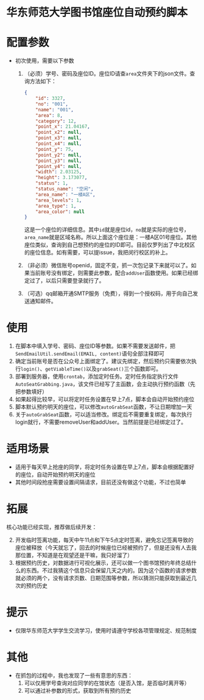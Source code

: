 # 华东师范大学图书馆座位自动预约脚本

# 配置参数

- 初次使用，需要以下参数
  1. （必须）学号、密码及座位ID。座位ID请查`area`文件夹下的json文件。查询方法如下：
  
     ```json
     {
         "id": 3327,
         "no": "001",
         "name": "001",
         "area": 8,
         "category": 12,
         "point_x": 21.04167,
         "point_x2": null,
         "point_x3": null,
         "point_x4": null,
         "point_y": 75,
         "point_y2": null,
         "point_y3": null,
         "point_y4": null,
         "width": 2.03125,
         "height": 3.173077,
         "status": 1,
         "status_name": "空闲",
         "area_name": "一楼A区",
         "area_levels": 1,
         "area_type": 1,
         "area_color": null
     }
     ```
  
     这是一个座位的详细信息。其中`id`就是座位id，`no`就是实际的座位号，`area_name`就是区域名称。所以上面这个座位是：一楼A区01号座位。其他座位类似，查询到自己想预约的座位的ID即可。目前仅罗列出了中北校区的座位信息。如有需要，可以提issue，我把闵行校区的补上。
  
  2. （非必须）微信账号openid，固定不变，抓一次包记录下来就可以了。如果当前账号没有绑定，则需要此参数，配合`addUser`函数使用。如果已经绑定过了，以后只需要登录就行了。
  
  3. （可选）qq邮箱开通SMTP服务（免费），得到一个授权码，用于向自己发送通知邮件。

# 使用

1. 在脚本中填入学号、密码、座位ID等参数。如果不需要发送邮件，把`SendEmailUtil.sendEmail(EMAIL, content)`语句全部注释即可
2. 确定当前账号是否在公众号上面绑定了。建议先绑定，然后预约只需要依次执行`login()`、`getViableTime()`以及`grabSeat()`三个函数即可。
3. 部署到服务器，使用`crontab`，添加定时任务。定时任务指定执行文件`AutoSeatGrabbing.java`，该文件已经写了主函数，会主动执行预约函数（先把参数填好）
4. 如果起得比较早，可以将定时任务设置在早上7点，脚本会自动开始预约座位
5. 脚本默认预约明天的座位，可以修改`autoGrabSeat`函数，不让日期增加一天
6. 关于`autoGrabSeat`函数，可以适当修改。绑定后不需要重复绑定，每次执行login就行，不需要removeUser和addUser。当然前提是已经绑定过了。

# 适用场景

- 适用于每天早上抢座的同学，将定时任务设置在早上7点，脚本会根据配置好的座位，自动开始预约明天的座位
- 其他时间段抢座需要设置间隔请求，目前还没有做这个功能，不过也简单

# 拓展

核心功能已经实现，推荐做后续开发：

2. 开发临时签离功能，每天中午11点和下午5点定时签离，避免忘记签离导致的座位被释放（今天就忘了，回去的时候座位已经被预约了，但是还没有人去我那位置，不知道是在观望还是干嘛，我只好溜了）
2. 根据预约历史，对数据进行可视化展示，还可以做一个图书馆预约年终总结什么的东西。不过我猜这个信息只会保留几天之内的。因为这个函数的请求参数就必须的两个，没有请求页数、日期范围等参数，所以猜测只能获取到最近几次的预约历史

# 提示

- 仅限华东师范大学学生交流学习，使用时请遵守学校各项管理规定、规范制度

# 其他

- 在抓包的过程中，我也发现了一些有意思的东西：
  1. 可以仅用学号查询对应同学的在馆状态（是否入馆，是否临时离开等）
  2. 可以通过补参数的形式，获取到所有预约历史